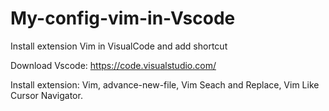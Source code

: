 # My-config-vim-in-Vscode
Install extension Vim in VisualCode and add shortcut

Download Vscode: https://code.visualstudio.com/

Install extension: Vim, advance-new-file, Vim Seach and Replace, Vim Like Cursor Navigator.
